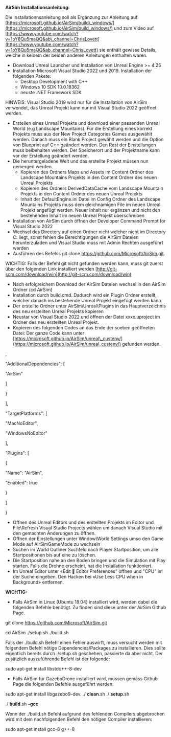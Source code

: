 **AirSim Installationsanleitung:**

Die Installationnsanleitung soll als Ergänzung zur Anleitung auf [https://microsoft.github.io/AirSim/build\_windows/](https://microsoft.github.io/AirSim/build_windows/) und zum Video auf [https://www.youtube.com/watch?v=1oY8Qu5maQQ&ab\_channel=ChrisLovett](https://www.youtube.com/watch?v=1oY8Qu5maQQ&ab_channel=ChrisLovett) sie enthält gewisse Details, welche in keinem der beiden anderen Anleitungen enthalten waren.

- Download Unreal Launcher und Installation von Unreal Engine \>= 4.25
- Installation Microsoft Visual Studio 2022 und 2019. Installation der folgenden Pakete:
  - Desktop Development with C++
  - Windows 10 SDK 10.0.18362
  - neuste .NET Framework SDK

HINWEIS: Visual Studio 2019 wird nur für die Installation von AirSim verwendet, das Unreal Projekt kann nur mit Visual Studio 2022 geöffnet werden.

- Erstellen eines Unreal Projekts und download einer passenden Unreal World (e.g Landscape Mountains). Für die Erstellung eines korrekt Projekts muss aus der New Project Categories Games ausgewählt werden. Danach muss ein Blank Project gewählt werden und die Option von Blueprint auf C++ geändert werden. Den Rest der Einstellungen muss beibehalten werden. Der Speicherort und der Projektname kann vor der Erstellung geändert werden.
- Die heruntergeladene Welt und das erstellte Projekt müssen nun gemerged werden.
  - Kopieren des Ordners Maps und Assets im Content Ordner des Landscape Mountains Projekts in den Content Ordner des neuen Unreal Projekts
  - Kopieren des Ordners DerivedDataCache vom Landscape Mountain Projekts in den Content Ordner des neuen Unreal Projekts
  - Inhalt der DefaultEngine.ini Datei im Config Ordner des Landscape Mountains Projekts muss dem gleichnamigen File im neuen Unreal Projekt angefügt werden. Neuer Inhalt nur ergänzen und nicht den bestehenden Inhalt im neuen Unreal Projekt überschreiben
- Installation von AirSim durch öffnen der Developer Command Prompt for Visual Studio 2022
- Wechsel des Directory auf einen Ordner nicht welcher nicht im Directory C: liegt, sonst fehlen die Berechtigungen die AirSim Dateien herunterzuladen und Visual Studio muss mit Admin Rechten ausgeführt werden
- Ausführen des Befehls git clone https://github.com/Microsoft/AirSim.git.

WICHTIG: Falls der Befehl git nicht gefunden werden kann, muss git zuerst über den folgenden Link installiert werden [http://git-scm.com/download/win](http://git-scm.com/download/win)

- Nach erfolgreichem Download der AirSim Dateien wechsel in den AirSim Ordner (cd AirSim)
- Installation durch build.cmd. Dadurch wird ein Plugin Ordner erstellt, welcher danach ins bestehende Unreal Projekt eingefügt werden kann.
- Der erstellte Ordner unter AirSim\Unreal\Plugins in das Hauptverzeichnis des neu erstellten Unreal Projekts kopieren
- Neustar von Visual Studio 2022 und öffnen der Datei xxxx.uproject im Ordner des neu erstellten Unreal Projekt.
- Kopieren des folgenden Codes an das Ende der soeben geöffneten Datei: Der ganze Code kann unter [https://microsoft.github.io/AirSim/unreal\_custenv/](https://microsoft.github.io/AirSim/unreal_custenv/) gefunden werden.

,

"AdditionalDependencies": [

"AirSim"

]

}

],

"TargetPlatforms": [

"MacNoEditor",

"WindowsNoEditor"

],

"Plugins": [

{

"Name": "AirSim",

"Enabled": true

}

]

}

- Öffnen des Unreal Editors und des erstellten Projekts im Editor und File\Refresh Visual Studio Projects wählen um danach Visual Studio mit den gemachten Änderungen zu öffnen.
- Öffnen der Einstellungen unter Window\World Settings umso den Game Mode auf AirSimGameMode zu wechseln
- Suchen im World Outliner Suchfeld nach Player Startposition, um alle Startpositionen bis auf eine zu löschen.
- Die Startposition nahe an den Boden bringen und die Simulation mit Play starten. Falls die Drohne erscheint, hat die Installation funktioniert.
- Im Unreal Editor unter «Edit  Editor Preferences" öffnen und "CPU" im der Suche eingeben. Den Hacken bei «Use Less CPU when in Background» entfernen.

**WICHTIG:**

- Falls AirSim in Linux (Ubuntu 18.04) installiert wird, werden dabei die folgenden Befehle benötigt. Zu finden sind diese unter der AirSim Github Page.

git clone https://github.com/Microsoft/AirSim.git

cd AirSim
 ./setup.sh
 ./build.sh

Falls der ./build.sh Befehl einen Fehler auswirft, muss versucht werden mit folgendem Befehl nötige Dependencies/Packages zu installieren. Dies sollte eigentlich bereits durch ./setup.sh geschehen, passierte da aber nicht. Der zusätzlich auszuführende Befehl ist der folgende:

sudo apt-get install libstdc++-8-dev

- Falls AirSim für GazeboDrone installiert wird, müssen gemäss Github Page die folgenden Befehle ausgeführt werden:

sudo apt-get install libgazebo9-dev.
 ./ **clean**.sh
./ **setup**.sh

./ **build**.sh **–gcc**

Wenn der ./build.sh Befehl aufgrund des fehlenden Compilers abgebrochen wird mit dem nachfolgenden Befehl den nötigen Compiler installieren:

sudo apt-get install gcc-8 g++-8